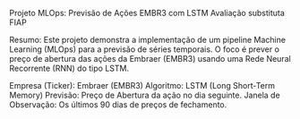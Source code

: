 Projeto MLOps: Previsão de Ações EMBR3 com LSTM 
Avaliação substituta FIAP

Resumo: Este projeto demonstra a implementação de um pipeline Machine Learning (MLOps) para a previsão de séries temporais. O foco é prever o preço de abertura das ações da Embraer (EMBR3) usando uma Rede Neural Recorrente (RNN) do tipo LSTM.


Empresa (Ticker):	Embraer (EMBR3)
Algoritmo:	LSTM (Long Short-Term Memory)
Previsão:	Preço de Abertura da ação no dia seguinte.
Janela de Observação:	Os últimos 90 dias de preços de fechamento.
